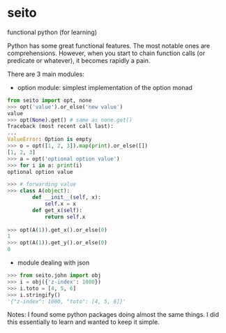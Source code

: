 # seito

functional python (for learning)

Python has some great functional features. The most notable ones are
comprehensions. However, when you start to chain function calls (or predicate
 or whatever), it becomes rapidly a pain.

There are 3 main modules:
* option module: simplest implementation of the option monad 
``` python
from seito import opt, none
>>> opt('value').or_else('new value')
value
>>> opt(None).get() # same as none.get()
Traceback (most recent call last):
...
ValueError: Option is empty
>>> o = opt([1, 2, 3]).map(print).or_else([])
[1, 2, 3]
>>> a = opt('optional option value')
>>> for i in a: print(i)
optional option value

>>> # forwarding value
>>> class A(object):
        def __init__(self, x):
            self.x = x
        def get_x(self):
            return self.x
        
>>> opt(A(1)).get_x().or_else(0)
1
>>> opt(A(1)).get_y().or_else(0)
0
```
* module dealing with json
``` python
>>> from seito.john import obj
>>> i = obj({'z-index': 1000})
>>> i.toto = [4, 5, 6]
>>> i.stringify()
'{"z-index": 1000, "toto": [4, 5, 6]}'
```


Notes: I found some python packages doing almost the same things. I did 
this essentially to learn and wanted to keep it simple.
